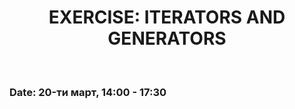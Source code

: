 <h1 align="center">EXERCISE: ITERATORS AND GENERATORS</h1>
    <br>

<h3>Date: 20-ти март, 14:00 - 17:30</h3>
